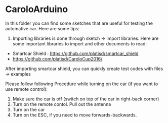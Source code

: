 # CaroloArduino

In this folder you can find some sketches that are useful for testing the automative car. Here are some tips:

1. Importing libraries is done through sketch -> import libraries. Here are some important libraries to import and other documents to read:
 - Smartcar Shield : https://github.com/platisd/smartcar_shield
 - https://github.com/platisd/CaroloCup2016/
 
 After importing smartcar shield, you can quickly create test codes with files -> examples
 
Please follow following Procedure while turning on the car (if you want to use remote control):
1. Make sure the car is off (switch on top of the car in right-back corner)
2. Turn on the remote contol. Pull out the antenna 
3. Turn on the car
4. Turn on the ESC, if you need to move forwards-backwards.
